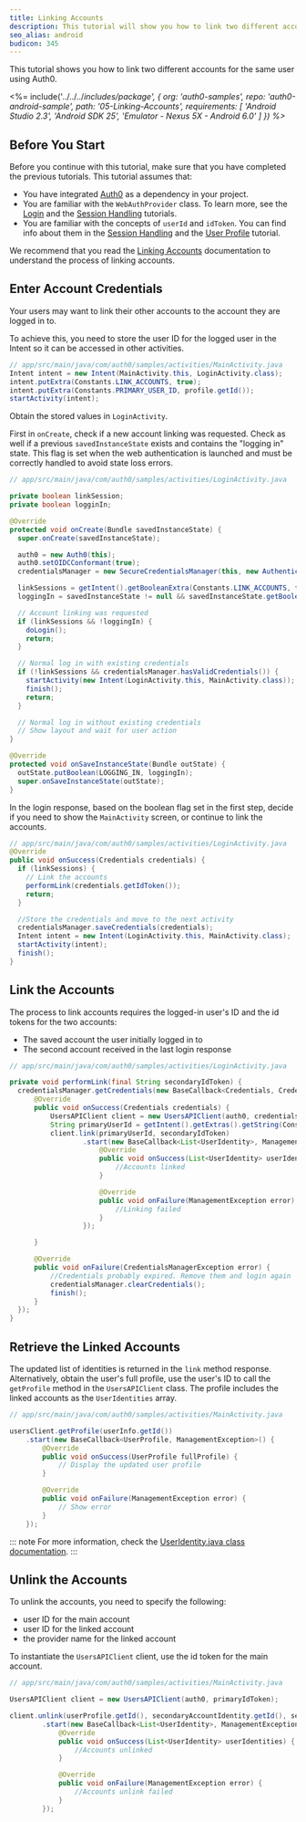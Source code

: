 ```yaml
---
title: Linking Accounts
description: This tutorial will show you how to link two different accounts for the same user.
seo_alias: android
budicon: 345
---
```


This tutorial shows you how to link two different accounts for the same user using Auth0.

<%= include('../../../_includes/_package', {
  org: 'auth0-samples',
  repo: 'auth0-android-sample',
  path: '05-Linking-Accounts',
  requirements: [
    'Android Studio 2.3',
    'Android SDK 25',
    'Emulator - Nexus 5X - Android 6.0'
  ]
}) %>__

## Before You Start

Before you continue with this tutorial, make sure that you have completed the previous tutorials. This tutorial assumes that:
* You have integrated [Auth0](https://github.com/auth0/Auth0.Android) as a dependency in your project.
* You are familiar with the `WebAuthProvider` class. To learn more, see the [Login](/quickstart/native/android/00-login) and the [Session Handling](/quickstart/native/android/03-session-handling) tutorials.
* You are familiar with the concepts of `userId` and `idToken`. You can find info about them in the [Session Handling](/quickstart/native/android/03-session-handling) and the [User Profile](/quickstart/native/android/04-user-profile) tutorial.

We recommend that you read the [Linking Accounts](/link-accounts) documentation to understand the process of linking accounts.

## Enter Account Credentials

Your users may want to link their other accounts to the account they are logged in to.

To achieve this, you need to store the user ID for the logged user in the Intent so it can be accessed in other activities.

```java
// app/src/main/java/com/auth0/samples/activities/MainActivity.java
Intent intent = new Intent(MainActivity.this, LoginActivity.class);        
intent.putExtra(Constants.LINK_ACCOUNTS, true);
intent.putExtra(Constants.PRIMARY_USER_ID, profile.getId());
startActivity(intent);
```

Obtain the stored values in `LoginActivity`.

First in `onCreate`, check if a new account linking was requested. Check as well if a previous `savedInstanceState` exists and contains the "logging in" state. This flag is set when the web authentication is launched and must be correctly handled to avoid state loss errors.

```java
// app/src/main/java/com/auth0/samples/activities/LoginActivity.java

private boolean linkSession;
private boolean logginIn;

@Override
protected void onCreate(Bundle savedInstanceState) {
  super.onCreate(savedInstanceState);

  auth0 = new Auth0(this);
  auth0.setOIDCConformant(true);
  credentialsManager = new SecureCredentialsManager(this, new AuthenticationAPIClient(auth0), new SharedPreferencesStorage(this));

  linkSessions = getIntent().getBooleanExtra(Constants.LINK_ACCOUNTS, false);
  loggingIn = savedInstanceState != null && savedInstanceState.getBoolean(LOGGING_IN, false);

  // Account linking was requested
  if (linkSessions && !loggingIn) {
    doLogin();
    return;
  }

  // Normal log in with existing credentials
  if (!linkSessions && credentialsManager.hasValidCredentials()) {
    startActivity(new Intent(LoginActivity.this, MainActivity.class));
    finish();
    return;
  }

  // Normal log in without existing credentials
  // Show layout and wait for user action
}

@Override
protected void onSaveInstanceState(Bundle outState) {
  outState.putBoolean(LOGGING_IN, loggingIn);
  super.onSaveInstanceState(outState);
}
```

In the login response, based on the boolean flag set in the first step, decide if you need to show the `MainActivity` screen, or continue to link the accounts.

```java
// app/src/main/java/com/auth0/samples/activities/LoginActivity.java
@Override
public void onSuccess(Credentials credentials) {
  if (linkSessions) {
    // Link the accounts
    performLink(credentials.getIdToken());
    return;
  } 

  //Store the credentials and move to the next activity
  credentialsManager.saveCredentials(credentials);
  Intent intent = new Intent(LoginActivity.this, MainActivity.class);
  startActivity(intent);
  finish();
}
```

## Link the Accounts

The process to link accounts requires the logged-in user's ID and the id tokens for the two accounts:
* The saved account the user initially logged in to
* The second account received in the last login response

```java
// app/src/main/java/com/auth0/samples/activities/LoginActivity.java

private void performLink(final String secondaryIdToken) {
  credentialsManager.getCredentials(new BaseCallback<Credentials, CredentialsManagerException>() {
      @Override
      public void onSuccess(Credentials credentials) {
          UsersAPIClient client = new UsersAPIClient(auth0, credentials.getIdToken());
          String primaryUserId = getIntent().getExtras().getString(Constants.PRIMARY_USER_ID);
          client.link(primaryUserId, secondaryIdToken)
                  .start(new BaseCallback<List<UserIdentity>, ManagementException>() {
                      @Override
                      public void onSuccess(List<UserIdentity> userIdentities) {
                          //Accounts linked
                      }

                      @Override
                      public void onFailure(ManagementException error) {
                          //Linking failed
                      }
                  });

      }

      @Override
      public void onFailure(CredentialsManagerException error) {
          //Credentials probably expired. Remove them and login again
          credentialsManager.clearCredentials();
          finish();
      }
  });
}
```

## Retrieve the Linked Accounts

The updated list of identities is returned in the `link` method response. Alternatively, obtain the user's full profile, use the user's ID to call the `getProfile` method in the `UsersAPIClient` class. The profile includes the linked accounts as the `UserIdentities` array.

```java
// app/src/main/java/com/auth0/samples/activities/MainActivity.java

usersClient.getProfile(userInfo.getId())
    .start(new BaseCallback<UserProfile, ManagementException>() {
        @Override
        public void onSuccess(UserProfile fullProfile) {
            // Display the updated user profile
        }

        @Override
        public void onFailure(ManagementException error) {
            // Show error
        }
    });
```

::: note
For more information, check the [UserIdentity.java class documentation](https://github.com/auth0/Auth0.Android/blob/master/auth0/src/main/java/com/auth0/android/result/UserIdentity.java).
:::

## Unlink the Accounts

To unlink the accounts, you need to specify the following:
* user ID for the main account
* user ID for the linked account
* the provider name for the linked account

To instantiate the `UsersAPIClient` client, use the id token for the main account.

```java
// app/src/main/java/com/auth0/samples/activities/MainActivity.java

UsersAPIClient client = new UsersAPIClient(auth0, primaryIdToken);

client.unlink(userProfile.getId(), secondaryAccountIdentity.getId(), secondaryAccountIdentity.getProvider())
        .start(new BaseCallback<List<UserIdentity>, ManagementException>() {
            @Override
            public void onSuccess(List<UserIdentity> userIdentities) {
                //Accounts unlinked
            }

            @Override
            public void onFailure(ManagementException error) {
                //Accounts unlink failed
            }
        });
```
